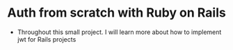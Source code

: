 # Auth from scratch with Ruby on Rails

- Throughout this small project. I will learn more about how to implement jwt for Rails projects
